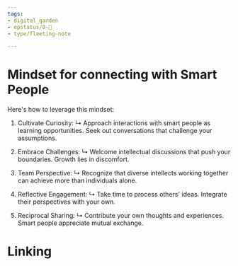 ```yaml
---
tags: 
- digital_garden
- epstatus/0-🌰
- type/fleeting-note

---
```

# Mindset for connecting with Smart People
Here's how to leverage this mindset:

1. Cultivate Curiosity:
↳ Approach interactions with smart people as learning opportunities. 
Seek out conversations that challenge your assumptions.

2. Embrace Challenges:
↳ Welcome intellectual discussions that push your boundaries. 
Growth lies in discomfort.

3. Team Perspective:
↳ Recognize that diverse intellects working together can achieve more than individuals alone.

4. Reflective Engagement:
↳ Take time to process others' ideas. 
Integrate their perspectives with your own.

5. Reciprocal Sharing:
↳ Contribute your own thoughts and experiences. 
Smart people appreciate mutual exchange.

# Linking


